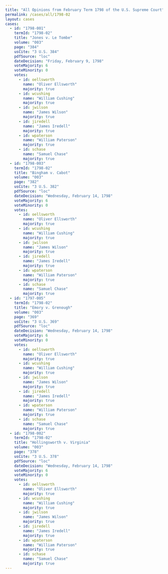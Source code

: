 ```yaml
---
title: "All Opinions from February Term 1798 of the U.S. Supreme Court"
permalink: /cases/all/1798-02
layout: cases
cases:
  - id: "1798-001"
    termId: "1798-02"
    title: "Jones v. Le Tombe"
    volume: "003"
    page: "384"
    usCite: "3 U.S. 384"
    pdfSource: "loc"
    dateDecision: "Friday, February 9, 1798"
    voteMajority: 6
    voteMinority: 0
    votes:
      - id: oellsworth
        name: "Oliver Ellsworth"
        majority: true
      - id: wcushing
        name: "William Cushing"
        majority: true
      - id: jwilson
        name: "James Wilson"
        majority: true
      - id: jiredell
        name: "James Iredell"
        majority: true
      - id: wpaterson
        name: "William Paterson"
        majority: true
      - id: schase
        name: "Samuel Chase"
        majority: true
  - id: "1798-003"
    termId: "1798-02"
    title: "Bingham v. Cabot"
    volume: "003"
    page: "382"
    usCite: "3 U.S. 382"
    pdfSource: "loc"
    dateDecision: "Wednesday, February 14, 1798"
    voteMajority: 6
    voteMinority: 0
    votes:
      - id: oellsworth
        name: "Oliver Ellsworth"
        majority: true
      - id: wcushing
        name: "William Cushing"
        majority: true
      - id: jwilson
        name: "James Wilson"
        majority: true
      - id: jiredell
        name: "James Iredell"
        majority: true
      - id: wpaterson
        name: "William Paterson"
        majority: true
      - id: schase
        name: "Samuel Chase"
        majority: true
  - id: "1797-005"
    termId: "1798-02"
    title: "Emory v. Grenough"
    volume: "003"
    page: "369"
    usCite: "3 U.S. 369"
    pdfSource: "loc"
    dateDecision: "Wednesday, February 14, 1798"
    voteMajority: 6
    voteMinority: 0
    votes:
      - id: oellsworth
        name: "Oliver Ellsworth"
        majority: true
      - id: wcushing
        name: "William Cushing"
        majority: true
      - id: jwilson
        name: "James Wilson"
        majority: true
      - id: jiredell
        name: "James Iredell"
        majority: true
      - id: wpaterson
        name: "William Paterson"
        majority: true
      - id: schase
        name: "Samuel Chase"
        majority: true
  - id: "1798-002"
    termId: "1798-02"
    title: "Hollingsworth v. Virginia"
    volume: "003"
    page: "378"
    usCite: "3 U.S. 378"
    pdfSource: "loc"
    dateDecision: "Wednesday, February 14, 1798"
    voteMajority: 6
    voteMinority: 0
    votes:
      - id: oellsworth
        name: "Oliver Ellsworth"
        majority: true
      - id: wcushing
        name: "William Cushing"
        majority: true
      - id: jwilson
        name: "James Wilson"
        majority: true
      - id: jiredell
        name: "James Iredell"
        majority: true
      - id: wpaterson
        name: "William Paterson"
        majority: true
      - id: schase
        name: "Samuel Chase"
        majority: true
---
```

